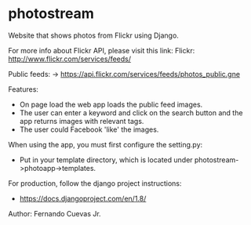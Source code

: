 # photostream
Website that shows photos from Flickr using Django.

For more info about Flickr API, please visit this link:
Flickr: http://www.flickr.com/services/feeds/

Public feeds: → https://api.flickr.com/services/feeds/photos_public.gne

Features:
- On page load the web app loads the public feed images.
- The user can enter a keyword and click on the search button and the app returns images with relevant tags.
- The user could Facebook 'like' the images.

When using the app, you must first configure the setting.py:
- Put in your template directory, which is located under photostream->photoapp->templates.

For production, follow the django project instructions:
- https://docs.djangoproject.com/en/1.8/

Author:
Fernando Cuevas Jr.
